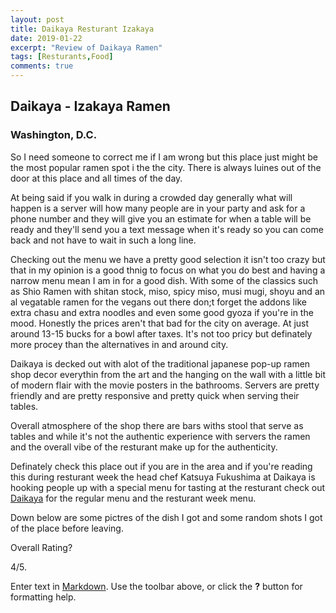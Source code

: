 ```yaml
---
layout: post
title: Daikaya Resturant Izakaya
date: 2019-01-22
excerpt: "Review of Daikaya Ramen"
tags: [Resturants,Food]
comments: true
---
```

## Daikaya - Izakaya Ramen
### Washington, D.C.

So I need someone to correct me if I am wrong but this place just might be the most popular ramen spot i the the city. There is always luines out of the door at this place and all times of the day.

At being said if you walk in during a crowded day generally what will happen is a server will how many people are in your party and ask for a phone number and they will give you an estimate for when a table will be ready and they'll send you a text message when it's ready so you can come back and not have to wait in such a long line.

Checking out the menu we have a pretty good selection it isn't too crazy but that in my opinion is a good thnig to focus on what you do best and having a narrow menu mean I am in for a good dish. With some of the classics such as Shio Ramen with shitan stock, miso, spicy miso, musi mugi, shoyu and an al vegatable ramen for the vegans out there don;t forget the addons like extra chasu and extra noodles and even some good gyoza if you're in the mood. Honestly the prices aren't that bad for the city on average. At just around 13-15 bucks for a bowl after taxes. It's not too pricy but definately more procey than the alternatives in and around city.

Daikaya is decked out with alot of the traditional japanese pop-up ramen shop decor everythin from the art and the hanging on the wall with a little bit of modern flair with the movie posters in the bathrooms. Servers are pretty friendly and are pretty responsive and pretty quick when serving their tables.

Overall atmosphere of the shop there are bars withs stool that serve as tables and while it's not the authentic experience with servers the ramen and the overall vibe of the resturant make up for the authenticity.


Definately check this place out if you are in the area and if you're reading this during resturant week the head chef Katsuya Fukushima at Daikaya is hooking people up with a special menu for tasting at the resturant check out [Daikaya](www.daiakaya.com) for the regular menu and the resturant week menu.



Down below are some pictres of the dish I got and some random shots I got of the place before leaving.

Overall Rating?

4/5.












Enter text in [Markdown](thttp://daringfireball.net/projects/markdown/). Use the toolbar above, or click the **?** button for formatting help.
